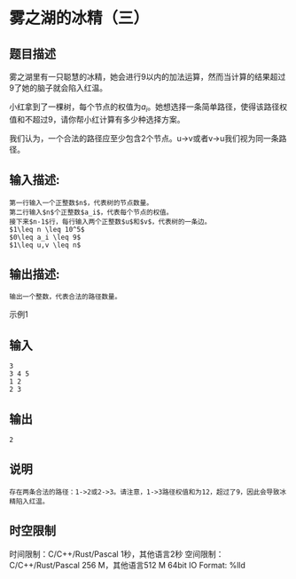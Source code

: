 # 雾之湖的冰精（三）

## 题目描述

雾之湖里有一只聪慧的冰精，她会进行9以内的加法运算，然而当计算的结果超过9了她的脑子就会陷入红温。  
  
小红拿到了一棵树，每个节点的权值为$a_i$。她想选择一条简单路径，使得该路径权值和不超过9，请你帮小红计算有多少种选择方案。  
  
我们认为，一个合法的路径应至少包含2个节点。u->v或者v->u我们视为同一条路径。

## 输入描述:
    
    
    第一行输入一个正整数$n$，代表树的节点数量。  
    第二行输入$n$个正整数$a_i$，代表每个节点的权值。  
    接下来$n-1$行，每行输入两个正整数$u$和$v$，代表树的一条边。  
    $1\leq n \leq 10^5$  
    $0\leq a_i \leq 9$  
    $1\leq u,v \leq n$

## 输出描述:
    
    
    输出一个整数，代表合法的路径数量。

示例1 

## 输入
    
    
    3
    3 4 5
    1 2
    2 3

## 输出
    
    
    2

## 说明
    
    
    存在两条合法的路径：1->2或2->3。请注意，1->3路径权值和为12，超过了9，因此会导致冰精陷入红温。


## 时空限制

时间限制：C/C++/Rust/Pascal 1秒，其他语言2秒
空间限制：C/C++/Rust/Pascal 256 M，其他语言512 M
64bit IO Format: %lld